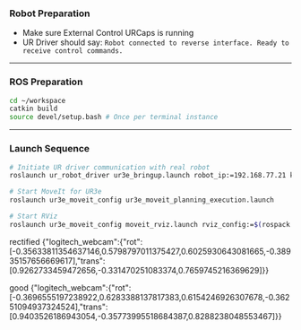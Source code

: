### Robot Preparation
- Make sure External Control URCaps is running
- UR Driver should say: `Robot connected to reverse interface. Ready to receive control commands.`
---
### ROS Preparation
```bash
cd ~/workspace
catkin build
source devel/setup.bash # Once per terminal instance
```
---
### Launch Sequence
```bash
# Initiate UR driver communication with real robot
roslaunch ur_robot_driver ur3e_bringup.launch robot_ip:=192.168.77.21 kinematics_config:=/home/user/workspace/src/ur3e2_calib.yaml z_height:=0.8

# Start MoveIt for UR3e
roslaunch ur3e_moveit_config ur3e_moveit_planning_execution.launch

# Start RViz
roslaunch ur3e_moveit_config moveit_rviz.launch rviz_config:=$(rospack find ur3e_moveit_config)/launch/moveit.rviz
```

rectified
{"logitech_webcam":{"rot":[-0.35633811354637146,0.5798797011375427,0.6025930643081665,-0.38935157656669617],"trans":[0.9262733459472656,-0.331470251083374,0.7659745216369629]}}

good
{"logitech_webcam":{"rot":[-0.3696555197238922,0.6283388137817383,0.6154246926307678,-0.36251094937324524],"trans":[0.9403526186943054,-0.35773995518684387,0.8288238048553467]}}
